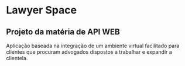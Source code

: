 # Lawyer Space
## Projeto da matéria de API WEB
  Aplicação baseada na integração de um ambiente virtual facilitado para clientes que procuram advogados dispostos a trabalhar e expandir a clientela.
